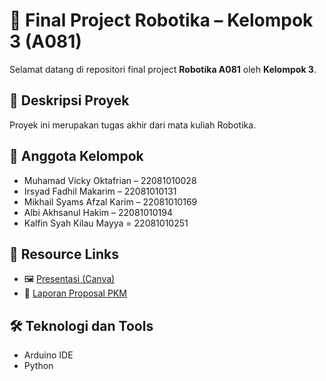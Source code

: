 # 🤖 Final Project Robotika – Kelompok 3 (A081)

Selamat datang di repositori final project **Robotika A081** oleh **Kelompok 3**.

## 📌 Deskripsi Proyek
Proyek ini merupakan tugas akhir dari mata kuliah Robotika.

## 👥 Anggota Kelompok
- Muhamad Vicky Oktafrian – 22081010028  
- Irsyad Fadhil Makarim – 22081010131
- Mikhail Syams Afzal Karim – 22081010169
- Albi Akhsanul Hakim – 22081010194
- Kalfin Syah Kilau Mayya = 22081010251

## 🔗 Resource Links
- 🖼️ [Presentasi (Canva)](https://www.canva.com/design/DAGkkZwgmI4/Cje6lQ5fYT0xZPpzXcpszw/edit)
- 📄 [Laporan Proposal PKM](https://docs.google.com/document/d/1NfRLHjbExJ-4xh1laVjy2WrXjPRAXyWu1dWlI1mbuis/edit?pli=1&tab=t.0)

## 🛠️ Teknologi dan Tools
- Arduino IDE
- Python

